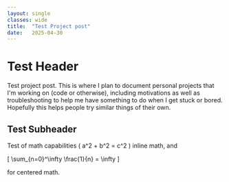```yaml
---
layout: single
classes: wide
title:  "Test Project post"
date:   2025-04-30 
---
```

<script src="https://cdn.mathjax.org/mathjax/latest/MathJax.js?config=TeX-AMS-MML_HTMLorMML" type="text/javascript"></script>


# Test Header
Test project post. This is where I plan to document personal projects that I'm working on (code or otherwise), including motivations as well as troubleshooting to help me have something to do when I get stuck or bored. Hopefully this helps people try similar things of their own. 

## Test Subheader
Test of math capabilities \( a^2 + b^2 = c^2 \) inline math, and

\[ \sum_{n=0}^\infty \frac{1}{n} = \infty \]

for centered math.